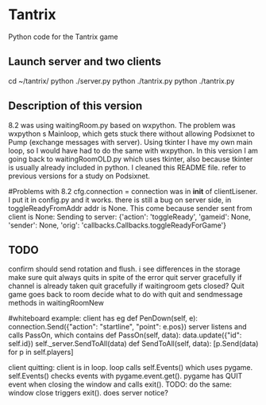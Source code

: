 # Tantrix
Python code for the Tantrix game

## Launch server and two clients
cd ~/tantrix/
python ./server.py
python ./tantrix.py
python ./tantrix.py

## Description of this version
8.2 was using waitingRoom.py based on wxpython. The problem was wxpython s Mainloop, which gets stuck there without allowing Podsixnet to Pump (exchange messages with server). Using tkinter I have my own main loop, so I would have had to do the same with wxpython. 
In this version I am going back to waitingRoomOLD.py which uses tkinter, also because tkinter is usually already included in python. 
I cleaned this README file. refer to previous versions for a study on Podsixnet.

#Problems with 8.2
cfg.connection = connection was in __init__ of clientLisener. I put it in config.py and it works. there is still a bug on server side, in toggleReadyFromAddr addr is None. This come because sender sent from client is None:
	Sending to server:  {'action': 'toggleReady', 'gameid': None, 'sender': None, 'orig': 'callbacks.Callbacks.toggleReadyForGame'}

## TODO
confirm should send rotation and flush. i see differences in the storage
make sure quit always quits in spite of the error
quit server gracefully if channel is already taken
quit gracefully if waitingroom gets closed?
Quit game goes back to room
decide what to do with quit and sendmessage methods in waitingRoomNew

#whiteboard example: 
client has eg 
def PenDown(self, e):
	connection.Send({"action": "startline", "point": e.pos})
server listens and calls PassOn, which contains 
def PassOn(self, data):
	data.update({"id": self.id})
	self._server.SendToAll(data)
def SendToAll(self, data):
		[p.Send(data) for p in self.players]

client quitting: 
client is in loop. loop calls self.Events() which uses pygame. self.Events() checks events with pygame.event.get(). pygame has QUIT event when closing the window and calls exit().
TODO: do the same: window close triggers exit(). does server notice?
